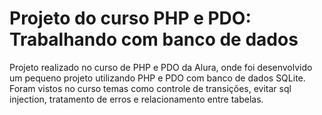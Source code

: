 # Projeto do curso PHP e PDO: Trabalhando com banco de dados
Projeto realizado no curso de PHP e PDO da Alura, onde foi desenvolvido um pequeno projeto utilizando PHP e PDO com banco de dados SQLite.
Foram vistos no curso temas como controle de transições, evitar sql injection, tratamento de erros e relacionamento entre tabelas.